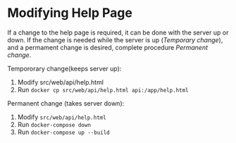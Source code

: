 # Modifying Help Page

If a change to the help page is required, it can be done with the server up or down. 
If the change is needed while the server is up (*Temporary change*), and a permament change is desired, complete procedure *Permanent change*.

Tempororary change(keeps server up):
1. Modify src/web/api/help.html
2. Run `docker cp src/web/api/help.html api:/app/help.html`

Permanent change (takes server down):
1. Modify `src/web/api/help.html`
2. Run `docker-compose down`
3. Run `docker-compose up --build`

